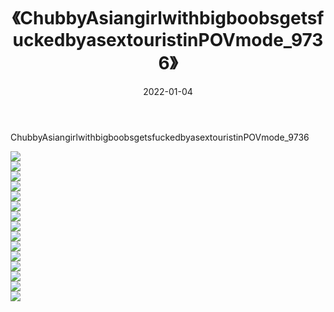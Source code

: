 ﻿---
layout: post
title:  《ChubbyAsiangirlwithbigboobsgetsfuckedbyasextouristinPOVmode_9736》
date:   2022-01-04
img: http://imgx.orgx.ga/漏D/2022/ChubbyAsiangirlwithbigboobsgetsfuckedbyasextouristinPOVmode_9736/000.jpg
categories: [美女, 清纯, 唯美]
---

ChubbyAsiangirlwithbigboobsgetsfuckedbyasextouristinPOVmode_9736

  ![](http://imgx.orgx.ga/漏D/2022/ChubbyAsiangirlwithbigboobsgetsfuckedbyasextouristinPOVmode_9736/001.jpg) <br> ![](http://imgx.orgx.ga/漏D/2022/ChubbyAsiangirlwithbigboobsgetsfuckedbyasextouristinPOVmode_9736/002.jpg) <br> ![](http://imgx.orgx.ga/漏D/2022/ChubbyAsiangirlwithbigboobsgetsfuckedbyasextouristinPOVmode_9736/003.jpg) <br> ![](http://imgx.orgx.ga/漏D/2022/ChubbyAsiangirlwithbigboobsgetsfuckedbyasextouristinPOVmode_9736/004.jpg) <br> ![](http://imgx.orgx.ga/漏D/2022/ChubbyAsiangirlwithbigboobsgetsfuckedbyasextouristinPOVmode_9736/005.jpg) <br> ![](http://imgx.orgx.ga/漏D/2022/ChubbyAsiangirlwithbigboobsgetsfuckedbyasextouristinPOVmode_9736/006.jpg) <br> ![](http://imgx.orgx.ga/漏D/2022/ChubbyAsiangirlwithbigboobsgetsfuckedbyasextouristinPOVmode_9736/007.jpg) <br> ![](http://imgx.orgx.ga/漏D/2022/ChubbyAsiangirlwithbigboobsgetsfuckedbyasextouristinPOVmode_9736/008.jpg) <br> ![](http://imgx.orgx.ga/漏D/2022/ChubbyAsiangirlwithbigboobsgetsfuckedbyasextouristinPOVmode_9736/009.jpg) <br> ![](http://imgx.orgx.ga/漏D/2022/ChubbyAsiangirlwithbigboobsgetsfuckedbyasextouristinPOVmode_9736/010.jpg) <br> ![](http://imgx.orgx.ga/漏D/2022/ChubbyAsiangirlwithbigboobsgetsfuckedbyasextouristinPOVmode_9736/011.jpg) <br> ![](http://imgx.orgx.ga/漏D/2022/ChubbyAsiangirlwithbigboobsgetsfuckedbyasextouristinPOVmode_9736/012.jpg) <br> ![](http://imgx.orgx.ga/漏D/2022/ChubbyAsiangirlwithbigboobsgetsfuckedbyasextouristinPOVmode_9736/013.jpg) <br> ![](http://imgx.orgx.ga/漏D/2022/ChubbyAsiangirlwithbigboobsgetsfuckedbyasextouristinPOVmode_9736/014.jpg) <br> ![](http://imgx.orgx.ga/漏D/2022/ChubbyAsiangirlwithbigboobsgetsfuckedbyasextouristinPOVmode_9736/015.jpg) <br>